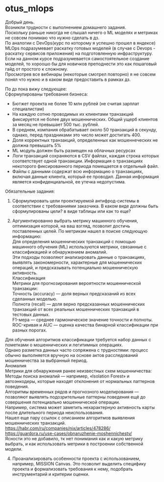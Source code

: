 # otus_mlops

Добрый день.  
Возникли трудности с выполнением домашнего задания.  
Поскольку раньше никогда не слышал ничего о ML моделях и метриках не совсем понимаю что нужно сделать в дз.  
По аналогии с DevOps(курс по которому я успешно прошел в яндексе) MLOps подразумевает раскатку готовых моделей (в случае c Devops - раскатку сервисов приложения) на подготовленную инфраструктуру.  
Если на данном курсе подразумевается самостоятельное создание моделей, то хороошо бы для новичков преподнести это как пошаговый гайд от простого к сложному.  
Просмотрев все вебинары (некоторые смотрел повторно) я не совсем понял что нужно и в каком виде предоставить в рамках дз.  

По дз пока вижу следующее:  
Сформулированы требования бизнеса:  
- Бютжет проекта не более 10 млн рублей (не считая зарплат специалистам)
- На каждую сотню проводимых их клиентами транзакций фиксируется не более двух мошеннических.
Общий ущерб клиентов за месяц не превышает 500 тыс. рублей.
- В среднем, компания обрабатывает около 50 транзакций в секунду, однако, перед праздниками это число может достигать 400.
- Доля корректных транзакций, определенных как мошеннеческих не должна превышать 5%
- ML модуль должен быть размещен на облачных ресурсах
- Логи транзакций сохраняются в CSV файлах, каждая строка которых соответствует одной транзакции. 
Информация о транзакциях некоторого фиксированного периода помещается в отдельный файл.
- Файлы с данными содержат всю информацию о транзакциях, включая данные клиента, который ее проводил. Данная информация является конфиденциальной, ее утечка недопустима.


Обязательные задания:
1. Сформулировать цели проектируемой антифрод-системы в соответствии с требованиями заказчика.
В каком виде должны быть сформулированы цели? в виде таблицы или как то еще?  

2. Аргументированно выбрать метрику машинного обучения, оптимизация которой, на ваш взгляд, позволит достичь поставленных целей.
По метрикам нашел в поиске следующую информацию:  
Для определения мошеннических транзакций с помощью машинного обучения (ML) используются метрики, связанные с классификацией и обнаружением аномалий.  
Эти подходы позволяют анализировать данные о транзакциях, выявлять закономерности, характерные для мошеннических операций, и предсказывать потенциально мошенническую активность.   
Классификация  
Метрики для прогнозирования вероятности мошеннической транзакции:   
Точность (accuracy) — доля верных предсказаний из всех сделанных моделью.  
Полнота (recall) — доля верно предсказанных мошеннических транзакций от всех реальных мошеннических транзакций в тестовых данных.  
F1-мера — среднее гармоническое значение точности и полноты.  
ROC-кривая и AUC — оценка качества бинарной классификации при разных порогах.  
 
Для обучения алгоритмов классификации требуется набор данных с пометками о мошеннических и легитимных операциях.  
Однако разметка данных часто сопряжена с трудностями: процесс обычно выполняется вручную на основе актов расследований мошенничества за выбранный период.  
Аномалия  
Метрики для обнаружения ранее неизвестных схем мошенничества:  
Методы поиска аномалий — например, «Isolation Forest» и автоэнкодеры, которые находят отклонения от нормальных паттернов поведения.  
Алгоритмы временных рядов и прогнозного моделирования — позволяют выявлять подозрительные паттерны поведения ещё до совершения потенциально мошеннической операции.  
Например, система может заметить нехарактерную активность карты после длительного периода неиспользования.  
Нашел еще пару ссылок с описанием алгоритмов выявления мошеннических транзакций.  
https://habr.com/ru/companies/nix/articles/478286/  
https://guardora.ru/use-cases/obnaruzhenie-moshennichestv/  
Ясности это не добавило, тк нет понимания как и какую метрику выбрать, и как использовать метрики в построении собственной модели.

4. Проанализировать особенности проекта с использованием, например, MISSION Canvas. Это позволит выделить специфику проекта и формализовать требования к нему, подобрать инструментарий и критерии оценки.  
